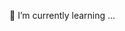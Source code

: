 🌱 I’m currently learning ...

<!--
**Priyapundhir/Priyapundhir** is a ✨ _special_ ✨ repository because its `README.md` (this file) appears on your GitHub profile.

Here are some ideas to get you started:

- 🔭 I’m currently working on ...
- 🌱 I’m currently learning Ducat India.
- - - 💬 Ask me about HTML CSS JS 
- 📫 How to reach me: priyapundhir9309@gmail.com
- 
- ⚡ Fun fact: I am comedian.
-->
